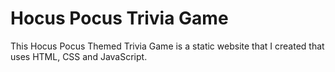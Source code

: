 <h1>Hocus Pocus Trivia Game</h1>

<p>This Hocus Pocus Themed Trivia Game is a static website that I created that uses HTML, CSS and JavaScript.</p>